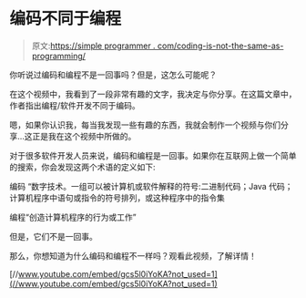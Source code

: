 # 编码不同于编程

> 原文:[https://simple programmer . com/coding-is-not-the-same-as-programming/](https://simpleprogrammer.com/coding-is-not-the-same-as-programming/)

你听说过编码和编程不是一回事吗？但是，这怎么可能呢？

在这个视频中，我看到了一段非常有趣的文字，我决定与你分享。在这篇文章中，作者指出编程/软件开发不同于编码。

嗯，如果你认识我，每当我发现一些有趣的东西，我就会制作一个视频与你们分享…这正是我在这个视频中所做的。

对于很多软件开发人员来说，编码和编程是一回事。如果你在互联网上做一个简单的搜索，你会发现这两个术语的定义如下:

编码
“数字技术。一组可以被计算机或软件解释的符号:二进制代码；Java 代码；计算机程序中语句或指令的符号排列，或这种程序中的指令集

编程“创造计算机程序的行为或工作”

但是，它们不是一回事。

那么，你想知道为什么编码和编程不一样吗？观看此视频，了解详情！

[//www.youtube.com/embed/gcs5l0iYoKA?not_used=1](//www.youtube.com/embed/gcs5l0iYoKA?not_used=1)